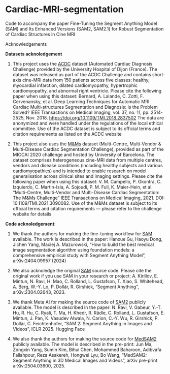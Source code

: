 # Cardiac-MRI-segmentation
Code to accompany the paper Fine-Tuning the Segment Anything Model (SAM) and Its Enhanced Versions (SAM2, SAM2.1) for Robust Segmentation of Cardiac Structures in Cine MRI


Acknowledgements

**Datasets acknoledgement**
1. This project uses the [ACDC](https://www.creatis.insa-lyon.fr/Challenge/acdc/databases.html) dataset (Automated Cardiac Diagnosis Challenge) provided by the University Hospital of Dijon (France). The dataset was released as part of the ACDC Challenge and contains short-axis cine-MRI data from 150 patients across five classes: healthy, myocardial infarction, dilated cardiomyopathy, hypertrophic cardiomyopathy, and abnormal right ventricle. Please cite the following paper when using this dataset:
   Bernard, A. Lalande, C. Zotti, F. Cervenansky, et al. Deep Learning Techniques for Automatic MRI Cardiac Multi-structures Segmentation and Diagnosis: Is the Problem Solved? IEEE Transactions on Medical Imaging, vol. 37, no. 11, pp. 2514-2525, Nov. 2018. https://doi.org/10.1109/TMI.2018.2837502
   The data are anonymized and were handled under the regulations of the local ethical committee. Use of the ACDC dataset is subject to its official terms and citation requirements as listed on the ACDC website

3. This project also uses the [M&Ms](https://www.ub.edu/mnms/) dataset (Multi-Centre, Multi-Vendor & Multi-Disease Cardiac Segmentation Challenge), provided as part of the MICCAI 2020 challenge and hosted by University of Barcelona. The dataset comprises heterogeneous cine-MRI data from multiple centres, vendors and disease conditions (including healthy subjects and various cardiomyopathies) and is intended to enable research on model generalisation across clinical sites and imaging settings.
   Please cite the following paper when using this dataset: V. M. Campello, P. Gkontra, C. Izquierdo, C. Martin-Isla, A. Sojoudi, P. M. Full, K. Maier-Hein, et al. “Multi-Centre, Multi-Vendor and Multi-Disease Cardiac Segmentation: The M&Ms Challenge” IEEE Transactions on Medical Imaging, 2021. DOI: 10.1109/TMI.2021.3090082.
   Use of the M&Ms dataset is subject to its official terms and citation requirements — please refer to the challenge website for details

**Code acknoledgement**:

1. We thank the authors for making the fine-tuning workflow for [SAM](mazurowski-lab/finetune-SAM) available.
   The work is described in the paper: Hanxue Gu, Haoyu Dong, Jichen Yang, Maciej A. Mazurowski, “How to build the best medical image segmentation algorithm using foundation models: a comprehensive empirical study with Segment Anything Model”, arXiv:2404.09957 (2024)

3. We also acknoledge the original [SAM](facebookresearch/segment-anything) source code.
   Please cite the original work if you use SAM in your research or project: A. Kirillov, E. Mintun, N. Ravi, H. Mao, C. Rolland, L. Gustafson, T. Xiao, S. Whitehead, A. Berg, W.-Y. Lo, P. Dollár, R. Girshick, “Segment Anything”, arXiv:2304.02643, 2023.

3. We thank Meta AI for making the source code of [SAM2](facebookresearch/sam2) publicly available.
   The model is described in the paper: N. Ravi, V. Gabeur, Y.-T. Hu, R. Hu, C. Ryali, T. Ma, H. Khedr, R. Rädle, C. Rolland, L. Gustafson, E. Mintun, J. Pan, K. Vasudev Alwala, N. Carion, C.-Y. Wu, R. Girshick, P. Dollár, C. Feichtenhofer, “SAM 2: Segment Anything in Images and Videos”, ICLR 2025. Hugging Face

2. We also thank the authors for making the source code for [MedSAM2](bowang-lab/MedSAM2) publicly available.
   The model is described in the pre-print: Jun Ma, Zongxin Yang, Sumin Kim, Bihui Chen, Mohammed Baharoon, Adibvafa Fallahpour, Reza Asakereh, Hongwei Lyu, Bo Wang, “MedSAM2: Segment Anything in 3D Medical Images and Videos”, arXiv pre-print arXiv:2504.03600, 2025.

